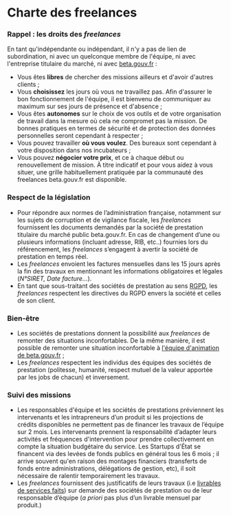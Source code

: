 # Charte des freelances

### Rappel : les droits des _freelances_

En tant qu'indépendante ou indépendant, il n'y a pas de lien de subordination, ni avec un quelconque membre de l'équipe, ni avec l'entreprise titulaire du marché, ni avec [beta.gouv.fr](http://beta.gouv.fr) :

* Vous êtes **libres** de chercher des missions ailleurs et d'avoir d'autres clients ;
* Vous **choisissez** les jours où vous ne travaillez pas. Afin d'assurer le bon fonctionnement de l'équipe, il est bienvenu de communiquer au maximum sur ses jours de présence et d'absence ;
* Vous êtes **autonomes** sur le choix de vos outils et de votre organisation de travail dans la mesure où cela ne compromet pas la mission. De bonnes pratiques en termes de sécurité et de protection des données personnelles seront cependant à respecter ;
* Vous pouvez travailler **où vous voulez**. Des bureaux sont cependant à votre disposition dans nos incubateurs ;
* Vous pouvez **négocier votre prix**, et ce à chaque début ou renouvellement de mission. À titre indicatif et pour vous aidez à vous situer, une grille habituellement pratiquée par la communauté des freelances beta.gouv.fr est disponible.

### Respect de la législation

* Pour répondre aux normes de l’administration française, notamment sur les sujets de corruption et de vigilance fiscale, les _freelances_ fournissent les documents demandés par la société de prestation titulaire du marché public beta.gouv.fr. En cas de changement d’une ou plusieurs informations (incluant adresse, RIB, etc..) fournies lors du référencement, les _freelances_ s’engagent à avertir la société de prestation en temps réel.
* Les _freelances_ envoient les factures mensuelles dans les 15 jours après la fin des travaux en mentionnant les informations obligatoires et légales (_N°SIRET, Date facture..._).
* En tant que sous-traitant des sociétés de prestation au sens [RGPD](../../gerer-sa-startup-detat-ou-de-territoires-au-quotidien/je-securise-mon-produit/guide-rgpd-et-securite.md), les _freelances_ respectent les directives du RGPD envers la société et celles de son client.

### Bien-être

* Les sociétés de prestations donnent la possibilité aux _freelances_ de remonter des situations inconfortables. De la même manière, il est possible de remonter une situation inconfortable à [l'équipe d'animation de beta.gouv.fr](../actions-transverses/equipe-danimation.md) ;
* Les _freelances_ respectent les individus des équipes des sociétés de prestation (politesse, humanité, respect mutuel de la valeur apportée par les jobs de chacun) et inversement.

### Suivi des missions

* Les responsables d'équipe et les sociétés de prestations préviennent les intervenants et les intrapreneurs d’un produit si les projections de crédits disponibles ne permettent pas de financer les travaux de l’équipe sur 2 mois. Les intervenants prennent la responsabilité d’adapter leurs activités et fréquences d'intervention pour prendre collectivement en compte la situation budgétaire du service. Les Startups d'État se financent via des levées de fonds publics en général tous les 6 mois ; il arrive souvent qu'en raison des montages financiers (transferts de fonds entre administrations, délégations de gestion, etc), il soit nécessaire de ralentir temporairement les travaux.
* Les _freelances_ fournissent des justificatifs de leurs travaux (i.e [livrables de services faits](../../gerer-sa-startup-detat-ou-de-territoires-au-quotidien/decouvrir-les-differents-metiers-dune-startup-detat/recrutement/la-facturation-de-a-a-z/livrable-et-service-fait.md)) sur demande des sociétés de prestation ou de leur responsable d’équipe (_a priori_ pas plus d’un livrable mensuel par produit.)
